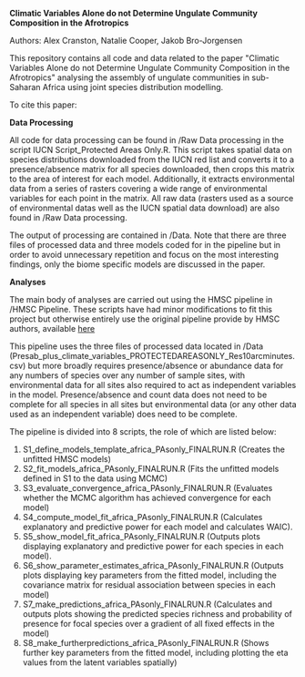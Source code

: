 **Climatic Variables Alone do not Determine Ungulate Community Composition in the Afrotropics**

Authors: Alex Cranston, Natalie Cooper, Jakob Bro-Jorgensen

This repository contains all code and data related to the paper "Climatic Variables Alone do not Determine Ungulate Community Composition in the Afrotropics" analysing the assembly of ungulate communities in sub-Saharan Africa using joint species distribution modelling.

To cite this paper: 

**Data Processing**

All code for data processing can be found in /Raw Data processing in the script IUCN Script_Protected Areas Only.R. This script takes spatial data on species distributions downloaded from the IUCN red list and converts it to a presence/absence matrix for all species downloaded, then crops this matrix to the area of interest for each model. Additionally, it extracts environmental data from a series of rasters covering a wide range of environmental variables for each point in the matrix. All raw data (rasters used as a source of environmental datas well as the IUCN spatial data download) are also found in /Raw Data processing.

The output of processing are contained in /Data. Note that there are three files of processed data and three models coded for in the pipeline but in order to avoid unnecessary repetition and focus on the most interesting findings, only the biome specific models are discussed in the paper.

 **Analyses**

The main body of analyses are carried out using the HMSC pipeline in /HMSC Pipeline. These scripts have had minor modifications to fit this project but otherwise entirely use the original pipeline provide by HMSC authors, available [here](https://www.helsinki.fi/en/researchgroups/statistical-ecology/software/hmsc)

This pipeline uses the three files of processed data located in /Data (Presab_plus_climate_variables_PROTECTEDAREASONLY_Res10arcminutes.csv) but more broadly requires presence/absence or abundance data for any numbers of species over any number of sample sites, with environmental data for all sites also required to act as independent variables in the model. Presence/absence and count data does not need to be complete for all species in all sites but environmental data (or any other data used as an independent variable) does need to be complete.

The pipeline is divided into 8 scripts, the role of which are listed below:
1. S1_define_models_template_africa_PAsonly_FINALRUN.R (Creates the unfitted HMSC models)
2. S2_fit_models_africa_PAsonly_FINALRUN.R (Fits the unfitted models defined in S1 to the data using MCMC)
3. S3_evaluate_convergence_africa_PAsonly_FINALRUN.R (Evaluates whether the MCMC algorithm has achieved convergence for each model)
4. S4_compute_model_fit_africa_PAsonly_FINALRUN.R (Calculates explanatory and predictive power for each model and calculates WAIC).
5. S5_show_model_fit_africa_PAsonly_FINALRUN.R (Outputs plots displaying explanatory and predictive power for each species in each model).
6. S6_show_parameter_estimates_africa_PAsonly_FINALRUN.R (Outputs plots displaying key parameters from the fitted model, including the covariance matrix for residual association between species in each model)
7. S7_make_predictions_africa_PAsonly_FINALRUN.R (Calculates and outputs plots showing the predicted species richness and probability of presence for focal species over a gradient of all fixed effects in the model)
8. S8_make_furtherpredictions_africa_PAsonly_FINALRUN.R (Shows further key parameters from the fitted model, including plotting the eta values from the latent variables spatially) 

